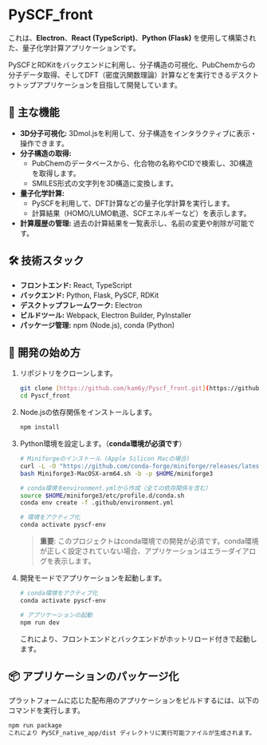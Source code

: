 # PySCF_front

これは、**Electron**、**React (TypeScript)**、**Python (Flask)** を使用して構築された、量子化学計算アプリケーションです。

PySCFとRDKitをバックエンドに利用し、分子構造の可視化、PubChemからの分子データ取得、そしてDFT（密度汎関数理論）計算などを実行できるデスクトゥトップアプリケーションを目指して開発しています。

## 🌟 主な機能

- **3D分子可視化:** 3Dmol.jsを利用して、分子構造をインタラクティブに表示・操作できます。
- **分子構造の取得:**
  - PubChemのデータベースから、化合物の名称やCIDで検索し、3D構造を取得します。
  - SMILES形式の文字列を3D構造に変換します。
- **量子化学計算:**
  - PySCFを利用して、DFT計算などの量子化学計算を実行します。
  - 計算結果（HOMO/LUMO軌道、SCFエネルギーなど）を表示します。
- **計算履歴の管理:** 過去の計算結果を一覧表示し、名前の変更や削除が可能です。

## 🛠️ 技術スタック

- **フロントエンド:** React, TypeScript
- **バックエンド:** Python, Flask, PySCF, RDKit
- **デスクトップフレームワーク:** Electron
- **ビルドツール:** Webpack, Electron Builder, PyInstaller
- **パッケージ管理:** npm (Node.js), conda (Python)

## 🚀 開発の始め方

1.  リポジトリをクローンします。
    ```bash
    git clone [https://github.com/kam6y/Pyscf_front.git](https://github.com/kam6y/Pyscf_front.git)
    cd Pyscf_front
    ```

2.  Node.jsの依存関係をインストールします。
    ```bash
    npm install
    ```

3.  Python環境を設定します。（**conda環境が必須です**）
    ```bash
    # Miniforgeのインストール (Apple Silicon Macの場合)
    curl -L -O "https://github.com/conda-forge/miniforge/releases/latest/download/Miniforge3-MacOSX-arm64.sh"
    bash Miniforge3-MacOSX-arm64.sh -b -p $HOME/miniforge3
    
    # conda環境をenvironment.ymlから作成（全ての依存関係を含む）
    source $HOME/miniforge3/etc/profile.d/conda.sh
    conda env create -f .github/environment.yml
    
    # 環境をアクティブ化
    conda activate pyscf-env
    ```
    
    > **重要**: このプロジェクトはconda環境での開発が必須です。conda環境が正しく設定されていない場合、アプリケーションはエラーダイアログを表示します。

4.  開発モードでアプリケーションを起動します。
    ```bash
    # conda環境をアクティブ化
    conda activate pyscf-env
    
    # アプリケーションの起動
    npm run dev
    ```
    これにより、フロントエンドとバックエンドがホットリロード付きで起動します。

## 📦 アプリケーションのパッケージ化

プラットフォームに応じた配布用のアプリケーションをビルドするには、以下のコマンドを実行します。

```bash
npm run package
これにより PySCF_native_app/dist ディレクトリに実行可能ファイルが生成されます。
```